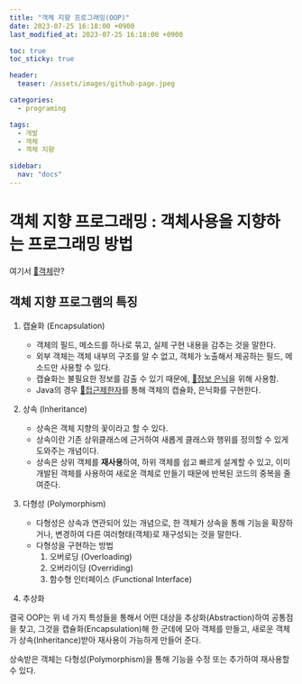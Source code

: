 ```yaml
---
title: "객체 지향 프로그래밍(OOP)"
date: 2023-07-25 16:18:00 +0900
last_modified_at: 2023-07-25 16:18:00 +0900

toc: true
toc_sticky: true

header: 
  teaser: /assets/images/github-page.jpeg

categories:
  - programing

tags: 
  - 개발
  - 객체
  - 객체 지향

sidebar:
  nav: "docs"
---
```

# 객체 지향 프로그래밍 : 객체사용을 지향하는 프로그래밍 방법

여기서 [🔗객체](https://lhseunge.github.io/programing/object/)란?

## 객체 지향 프로그램의 특징

1. 캡슐화 (Encapsulation)
    - 객체의 필드, 메소드를 하나로 묶고, 실제 구현 내용을 감추는 것을 말한다.
    - 외부 객체는 객체 내부의 구조를 알 수 없고, 객체가 노출해서 제공하는 필드, 메소드만 사용할 수 있다.
    - 캡슐화는 불필요한 정보를 감출 수 있기 때문에, [🔗정보 은닉](https://lhseunge.github.io/programing/encapsulation/)을 위해 사용함.
    - Java의 경우 [🔗접근제한자](https://lhseunge.github.io/java/access_modifier/)를 통해 객체의 캡슐화, 은닉화를 구현한다.
    
2. 상속 (Inheritance)
    - 상속은 객체 지향의 꽃이라고 할 수 있다.
    - 상속이란 기존 상위클래스에 근거하여 새롭게 클래스와 행위를 정의할 수 있게 도와주는 개념이다.
    - 상속은 상위 객체를 **재사용**하여, 하위 객체를 쉽고 빠르게 설계할 수 있고, 이미 개발된 객체를 사용하여 새로운 객체로 만들기 때문에 반복된 코드의 중복을 줄여준다.
    
3. 다형성 (Polymorphism)
    - 다형성은 상속과 연관되어 있는 개념으로, 한 객체가 상속을 통해 기능을 확장하거나, 변경하여 다른 여러형태(객체)로 재구성되는 것을 말한다.
    - 다형성을 구현하는 방법
        1. 오버로딩 (Overloading)
        2. 오버라이딩 (Overriding)
        3. 함수형 인터페이스 (Functional Interface)
    
4. 추상화

결국 OOP는 위 네 가지 특성들을 통해서 어떤 대상을 추상화(Abstraction)하여 공통점을 찾고, 그것을 캡슐화(Encapsulation)해 한 군데에 모아 객체를 만들고, 새로운 객체가 상속(Inheritance)받아 재사용이 가능하게 만들어 준다.

상속받은 객체는 다형성(Polymorphism)을 통해 기능을 수정 또는 추가하여 재사용할 수 있다.
